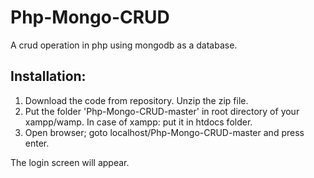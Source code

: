 # Php-Mongo-CRUD
A crud operation in php using mongodb as a database.

Installation:
-------------
1. Download the code from repository. Unzip the zip file.
2. Put the folder 'Php-Mongo-CRUD-master' in root directory of your xampp/wamp. In case of xampp: put it in htdocs folder.
3. Open browser; goto localhost/Php-Mongo-CRUD-master and press enter.

The login screen will appear.
